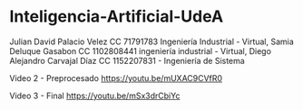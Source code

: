 # Inteligencia-Artificial-UdeA
Julian David Palacio Velez CC 71791783 Ingeniería Industrial - Virtual,
Samia Deluque Gasabon CC 1102808441 ingeniería industrial - Virtual,
Diego Alejandro Carvajal Díaz CC 1152207831 - Ingeniería de Sistema

Video 2 - Preprocesado
https://youtu.be/mUXAC9CVfR0

Video 3 - Final
https://youtu.be/mSx3drCbiYc
